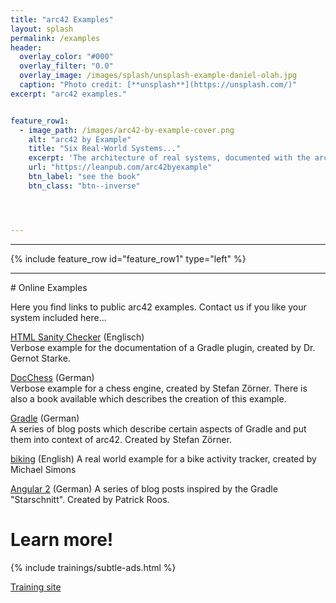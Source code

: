 ```yaml
---
title: "arc42 Examples"
layout: splash
permalink: /examples
header:
  overlay_color: "#000"
  overlay_filter: "0.0"
  overlay_image: /images/splash/unsplash-example-daniel-olah.jpg
  caption: "Photo credit: [**unsplash**](https://unsplash.com/)"
excerpt: "arc42 examples."


feature_row1:
  - image_path: /images/arc42-by-example-cover.png
    alt: "arc42 by Example"
    title: "Six Real-World Systems..."
    excerpt: 'The architecture of real systems, documented with the arc42 template. Helps you jumpstart your own documentation. Written by Gernot Starke, Michael Simons and Stefan Zörner.'
    url: "https://leanpub.com/arc42byexample"
    btn_label: "see the book"
    btn_class: "btn--inverse"




---
```



<hr>

{% include feature_row id="feature_row1" type="left" %}

<hr>
# Online Examples

Here you find links to public arc42 examples. Contact us if you like your system
included here...

[HTML Sanity Checker](http://aim42.github.io/htmlSanityCheck/hsc_arc42.html) (Englisch)  
Verbose example for the documentation of a Gradle plugin, created by Dr. Gernot Starke.

[DocChess](http://www.dokchess.de/dokchess/arc42/) (German)  
Verbose example for a chess engine, created by Stefan Z&ouml;rner. There is also a book available which describes the creation of this example.

[Gradle](http://www.embarc.de/arc42-starschnitt-gradle/) (German)  
A series of blog posts which describe certain aspects of Gradle and put them into context of arc42. Created by Stefan Z&ouml;rner.

[biking](http://biking.michael-simons.eu/docs/index.html) (English)
A real world example for a bike activity tracker, created by Michael Simons

[Angular 2](http://blog.fingersteps.ch/2015/12/01/blog-serie-architekturueberblick-von-angular-2/) (German)
A series of blog posts inspired by the Gradle "Starschnitt". Created by Patrick Roos.



# Learn more!

{% include trainings/subtle-ads.html %}

<a href="http://arc42.de" class="btn btn--success">Training site</a>
